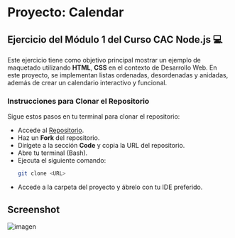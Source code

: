 # Proyecto: Calendar

## Ejercicio del Módulo 1 del Curso CAC Node.js 💻

Este ejercicio tiene como objetivo principal mostrar un ejemplo de maquetado utilizando **HTML**, **CSS** en el contexto de Desarrollo Web. En este proyecto, se implementan listas ordenadas, desordenadas y anidadas, además de crear un calendario interactivo y funcional.

### Instrucciones para Clonar el Repositorio

Sigue estos pasos en tu terminal para clonar el repositorio:

- Accede al [Repositorio](https://github.com/Pame-85/calendar).
- Haz un **Fork** del repositorio.
- Dirígete a la sección **Code** y copia la URL del repositorio.
- Abre tu terminal (Bash).
- Ejecuta el siguiente comando:
  ```bash
  git clone <URL>
- Accede a la carpeta del proyecto y ábrelo con tu IDE preferido.

## Screenshot

![imagen](/images/calendar.png)
